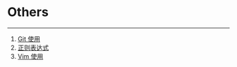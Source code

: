 # Others
---
1. [Git 使用](../others/git.md)
2. [正则表达式](../others/regexp.md)
3. [Vim 使用](../others/vim.md)